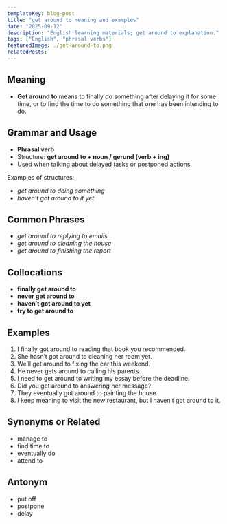 ```yaml
---
templateKey: blog-post
title: "get around to meaning and examples"
date: "2025-09-12"
description: "English learning materials; get around to explanation."
tags: ["English", "phrasal verbs"]
featuredImage: ./get-around-to.png
relatedPosts:
---
```


## Meaning

- **Get around to** means to finally do something after delaying it for some time, or to find the time to do something that one has been intending to do.

## Grammar and Usage

- **Phrasal verb**
- Structure: **get around to + noun / gerund (verb + ing)**
- Used when talking about delayed tasks or postponed actions.

Examples of structures:

- _get around to doing something_
- _haven’t got around to it yet_

## Common Phrases

- _get around to replying to emails_
- _get around to cleaning the house_
- _get around to finishing the report_

## Collocations

- **finally get around to**
- **never get around to**
- **haven’t got around to yet**
- **try to get around to**

## Examples

1. I finally got around to reading that book you recommended.
2. She hasn’t got around to cleaning her room yet.
3. We’ll get around to fixing the car this weekend.
4. He never gets around to calling his parents.
5. I need to get around to writing my essay before the deadline.
6. Did you get around to answering her message?
7. They eventually got around to painting the house.
8. I keep meaning to visit the new restaurant, but I haven’t got around to it.

## Synonyms or Related

- manage to
- find time to
- eventually do
- attend to

## Antonym

- put off
- postpone
- delay
